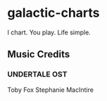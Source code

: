 # galactic-charts
I chart. You play. Life simple.

## Music Credits

### UNDERTALE OST
Toby Fox
Stephanie MacIntire

